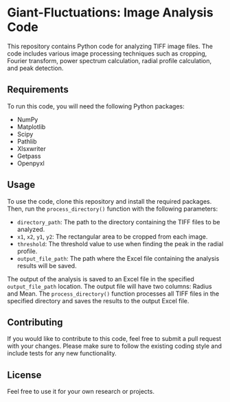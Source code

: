# Giant-Fluctuations: Image Analysis Code

This repository contains Python code for analyzing TIFF image files. The code includes various image processing techniques such as cropping, Fourier transform, power spectrum calculation, radial profile calculation, and peak detection.

## Requirements

To run this code, you will need the following Python packages:

* NumPy
* Matplotlib
* Scipy
* Pathlib
* Xlsxwriter
* Getpass
* Openpyxl

## Usage

To use the code, clone this repository and install the required packages. Then, run the `process_directory()` function with the following parameters:

* `directory_path`: The path to the directory containing the TIFF files to be analyzed.
* `x1`, `x2`, `y1`, `y2`: The rectangular area to be cropped from each image.
* `threshold`: The threshold value to use when finding the peak in the radial profile.
* `output_file_path`: The path where the Excel file containing the analysis results will be saved.

The output of the analysis is saved to an Excel file in the specified `output_file_path` location. The output file will have two columns: Radius and Mean. The `process_directory()` function processes all TIFF files in the specified directory and saves the results to the output Excel file.

## Contributing

If you would like to contribute to this code, feel free to submit a pull request with your changes. Please make sure to follow the existing coding style and include tests for any new functionality.

## License

Feel free to use it for your own research or projects.
